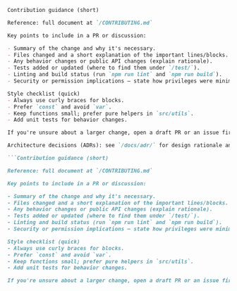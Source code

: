 ```markdown
Contribution guidance (short)

Reference: full document at `/CONTRIBUTING.md`

Key points to include in a PR or discussion:

- Summary of the change and why it's necessary.
- Files changed and a short explanation of the important lines/blocks.
- Any behavior changes or public API changes (explain rationale).
- Tests added or updated (where to find them under `/test/`).
- Linting and build status (run `npm run lint` and `npm run build`).
- Security or permission implications — state how privileges were minimized (POLP).

Style checklist (quick)
- Always use curly braces for blocks.
- Prefer `const` and avoid `var`.
- Keep functions small; prefer pure helpers in `src/utils`.
- Add unit tests for behavior changes.

If you're unsure about a larger change, open a draft PR or an issue first and reference `/CONTRIBUTING.md`.

Architecture decisions (ADRs): see `/docs/adr/` for design rationale and architectural context for the project.

```Contribution guidance (short)

Reference: full document at `/CONTRIBUTING.md`

Key points to include in a PR or discussion:

- Summary of the change and why it's necessary.
- Files changed and a short explanation of the important lines/blocks.
- Any behavior changes or public API changes (explain rationale).
- Tests added or updated (where to find them under `/test/`).
- Linting and build status (run `npm run lint` and `npm run build`).
- Security or permission implications — state how privileges were minimized (POLP).

Style checklist (quick)
- Always use curly braces for blocks.
- Prefer `const` and avoid `var`.
- Keep functions small; prefer pure helpers in `src/utils`.
- Add unit tests for behavior changes.

If you're unsure about a larger change, open a draft PR or an issue first and reference `/CONTRIBUTING.md`.
